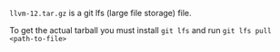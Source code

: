 `llvm-12.tar.gz` is a git lfs (large file storage) file. 

To get the actual tarball you must install `git lfs` and run `git lfs pull <path-to-file>`
